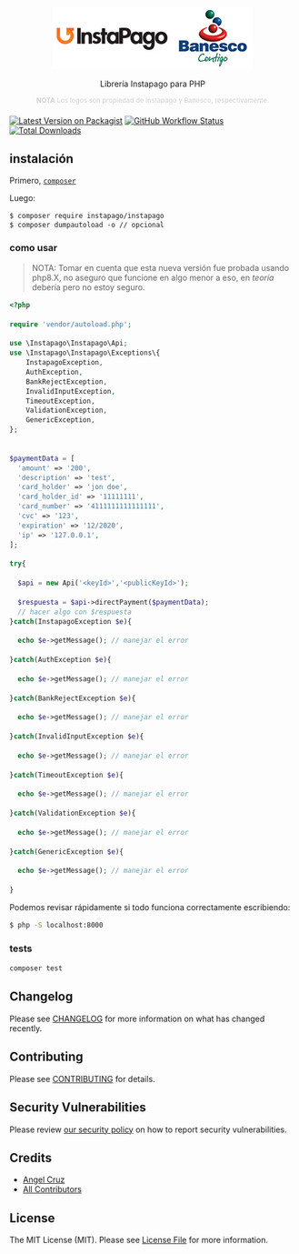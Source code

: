 <p align="center">
<img src="help/hYNsH6B.png">

</p>
<p align="center">
    Librería Instapago para PHP
</p>
<p align="center">
    <sup style="color: #d0d0d0;"><b>NOTA</b> Los logos son propiedad de Instapago y Banesco, respectivamente.</sup>
</p>

[![Latest Version on Packagist](https://img.shields.io/packagist/v/instapago/instapago.svg?style=flat-square)](https://packagist.org/packages/instapago/instapago)
[![GitHub Workflow Status](https://img.shields.io/github/workflow/status/abr4xas/php-instapago/Tests?style=flat-square)](https://github.com/abr4xas/php-instapago/actions?query=workflow%3ATests+branch%3Amaster)
[![Total Downloads](https://img.shields.io/packagist/dt/instapago/instapago.svg?style=flat-square)](https://packagist.org/packages/instapago/instapago)


## instalación

Primero, [`composer`](https://getcomposer.org/doc/faqs/how-to-install-composer-programmatically.md)

Luego:

```
$ composer require instapago/instapago
$ composer dumpautoload -o // opcional
```

### como usar

>NOTA: Tomar en cuenta que esta nueva versión fue probada usando php8.X, no aseguro que funcione en algo menor a eso, en *teoría* debería pero no estoy seguro.

```php
<?php

require 'vendor/autoload.php';

use \Instapago\Instapago\Api;
use \Instapago\Instapago\Exceptions\{
	InstapagoException,
	AuthException,
	BankRejectException,
	InvalidInputException,
	TimeoutException,
	ValidationException,
	GenericException,
};


$paymentData = [
  'amount' => '200',
  'description' => 'test',
  'card_holder' => 'jon doe',
  'card_holder_id' => '11111111',
  'card_number' => '4111111111111111',
  'cvc' => '123',
  'expiration' => '12/2020',
  'ip' => '127.0.0.1',
];

try{

  $api = new Api('<keyId>','<publicKeyId>');

  $respuesta = $api->directPayment($paymentData);
  // hacer algo con $respuesta
}catch(InstapagoException $e){

  echo $e->getMessage(); // manejar el error

}catch(AuthException $e){

  echo $e->getMessage(); // manejar el error

}catch(BankRejectException $e){

  echo $e->getMessage(); // manejar el error

}catch(InvalidInputException $e){

  echo $e->getMessage(); // manejar el error

}catch(TimeoutException $e){

  echo $e->getMessage(); // manejar el error

}catch(ValidationException $e){

  echo $e->getMessage(); // manejar el error

}catch(GenericException $e){

  echo $e->getMessage(); // manejar el error

}
```

Podemos revisar rápidamente si todo funciona correctamente escribiendo:

```bash
$ php -S localhost:8000
```

### tests

```bash
composer test
```

## Changelog

Please see [CHANGELOG](CHANGELOG.md) for more information on what has changed recently.

## Contributing

Please see [CONTRIBUTING](https://github.com/spatie/.github/blob/main/CONTRIBUTING.md) for details.

## Security Vulnerabilities

Please review [our security policy](../../security/policy) on how to report security vulnerabilities.

## Credits

- [Angel Cruz](https://github.com/abr4xas)
- [All Contributors](../../contributors)

## License

The MIT License (MIT). Please see [License File](LICENSE.md) for more information.
